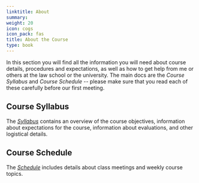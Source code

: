 ```yaml
---
linktitle: About
summary: 
weight: 20
icon: cogs
icon_pack: fas
title: About the Course
type: book
---
```


In this section you will find all the information you will need about course details, procedures and expectations, as well as how to get help from me or others at the law school or the university. The main docs are the *Course Syllabus* and *Course Schedule* -- please make sure that you read each of these carefully before our first meeting.

## Course Syllabus

The *[Syllabus](./syllabus)* contains an overview of the course objectives, information about expectations for the course, information about evaluations, and other logistical details. 

## Course Schedule

The *[Schedule](./schedule)* includes details about class meetings and weekly course topics. 



